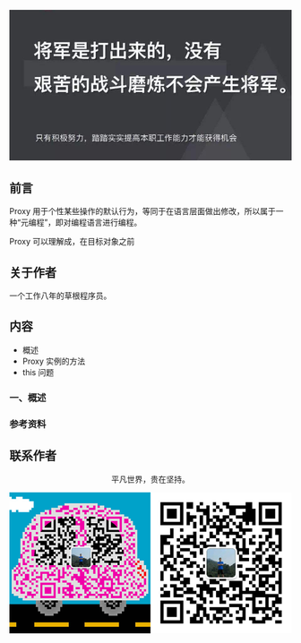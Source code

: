 ![image](../img/timg.jpg)
<br>

## 前言

Proxy 用于个性某些操作的默认行为，等同于在语言层面做出修改，所以属于一种“元编程”，即对编程语言进行编程。

Proxy 可以理解成，在目标对象之前

## 关于作者

一个工作八年的草根程序员。

## 内容

- 概述
- Proxy 实例的方法
- this 问题

### 一、概述

### 参考资料

## 联系作者

<div align="center">
    <p>
        平凡世界，贵在坚持。
    </p>
    <img src="../img/contact.png" />
</div>

